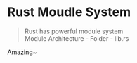 # Rust Moudle System
> Rust has powerful module system  
> Module Architecture - Folder - lib.rs

Amazing~

